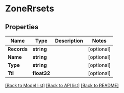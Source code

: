 # ZoneRrsets

## Properties

Name | Type | Description | Notes
------------ | ------------- | ------------- | -------------
**Records** | **string** |  | [optional] 
**Name** | **string** |  | [optional] 
**Type** | **string** |  | [optional] 
**Ttl** | **float32** |  | [optional] 

[[Back to Model list]](../README.md#documentation-for-models) [[Back to API list]](../README.md#documentation-for-api-endpoints) [[Back to README]](../README.md)



